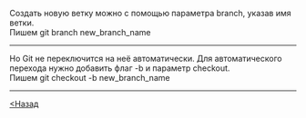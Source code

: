 Создать новую ветку можно с помощью параметра branch, указав имя ветки.  
Пишем git branch new_branch_name

---

Но Git не переключится на неё автоматически. Для автоматического перехода нужно добавить флаг -b и параметр checkout.  
Пишем git checkout -b new_branch_name

---

[<Назад](/readme.md)
